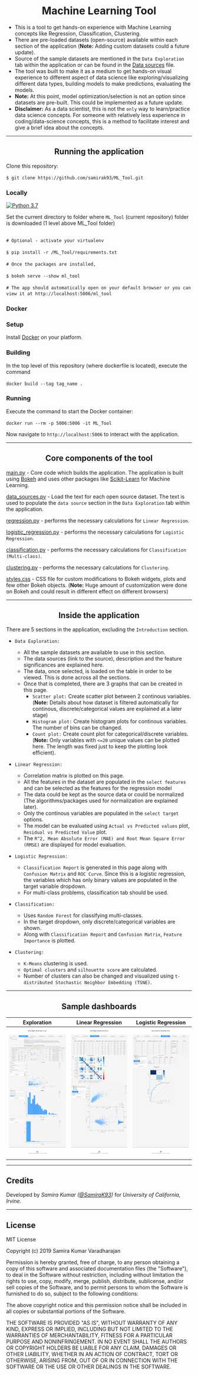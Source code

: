 <h1 align="center"> Machine Learning Tool </h1>

- This is a tool to get hands-on experience with Machine Learning concepts like Regression, Classification, Clustering.
- There are pre-loaded datasets (open-source) available within each section of the application (**Note:** Adding custom datasets could a future update).
- Source of the sample datasets are mentioned in the `Data Exploration` tab within the application or can be found in the [Data sources](Data/data_sources.csv) file.
- The tool was built to make it as a medium to get hands-on visual experience to different aspect of data science like exploring/visualizing different data types, building models to make predictions, evaluating the models.
- **Note:** At this point, model optimization/selection is not an option since datasets are pre-built. This could be implemented as a future update.
- **Disclaimer:** As a data scientist, this is not the `only` way to learn/practice data science concepts. For someone with relatively less experience in coding/data-science concepts, this is a method to facilitate interest and give a brief idea about the concepts.

---

<h2 align="center"> Running the application </h2>

Clone this repository:

`$ git clone https://github.com/samirak93/ML_Tool.git`

### Locally

[![Python 3.7](https://img.shields.io/badge/Python-3.7+-blue.svg)](https://www.python.org/downloads/release/python-370/)

Set the current directory to folder where `ML_Tool` (current repository) folder is downloaded (1 level above ML_Tool folder)

```$

# Optional - activate your virtualenv

$ pip install -r /ML_Tool/requirements.txt

# Once the packages are installed,

$ bokeh serve --show ml_tool

# The app should automatically open on your default browser or you can view it at http://localhost:5006/ml_tool

```

### Docker

### Setup

Install [Docker](https://docs.docker.com/install/) on your platform.

### Building

In the top level of this repository (where dockerfile is located), execute the command

`docker build --tag tag_name .`

### Running

Execute the command to start the Docker container:

`docker run --rm -p 5006:5006 -it ML_Tool`

Now navigate to `http://localhost:5006` to interact with the application.

---

<h2 align="center"> Core components of the tool </h2>

[main.py](main.py) - Core code which builds the application. The application is built using [Bokeh](https://docs.bokeh.org/en/latest/) and uses other packages like [Scikit-Learn](https://scikit-learn.org/stable/) for Machine Learning.

[data_sources.py](data_sources.py) - Load the text for each open source dataset. The text is used to populate the `data source` section in the `Data Exploration` tab within the application. 

[regression.py](regression.py) - performs the necessary calculations for `Linear Regression`.

[logistic_regression.py](logistic_regression.py) - performs the necessary calculations for `Logistic Regression`.

[classification.py](classification.py) - performs the necessary calculations for `Classification (Multi-class)`.

[clustering.py](clustering.py) - performs the necessary calculations for `Clustering`.

[styles.css](templates/styles.css) - CSS file for custom modifications to Bokeh widgets, plots and few other Bokeh objects. (**Note:** Huge amount of customization were done on Bokeh and could result in different effect on different browsers)

---

<h2 align="center"> Inside the application </h2>

There are 5 sections in the application, excluding the `Introduction` section.

- `Data Exploration:`

    - All the sample datasets are available to use in this section.
    - The data sources (link to the source), description and the feature significances are explained here.
    - The data, once selected, is loaded on the table in order to be viewed. This is done across all the sections.
    - Once that is completed, there are 3 graphs that can be created in this page. 
        - `Scatter plot:` Create scatter plot between 2 continous variables. (**Note:** Details about how dataset is filtered automatically for continous, discrete/categorical values are explained at a later stage)
        - `Histogram plot:` Create histogram plots for continous variables. The number of bins can be changed.
        - `Count plot:` Create count plot for categorical/discrete variables. (**Note:** Only variables with `<=20` unique values can be plotted here. The length was fixed just to keep the plotting look efficient).

- `Linear Regression:`

    - Correlation matrix is plotted on this page.
    - All the features in the dataset are populated in the `select features` and can be selected as the features for the regression model
    - The data could be kept as the source data or could be normalized (The algorithms/packages used for normalization are explained later).
    - Only the continous variables are populated in the `select target` options.
    - The model can be evaluated using `Actual vs Predicted values` plot, `Residual vs Predicted Value` plot.
    - The `R^2, Mean Absolute Error (MAE) and Root Mean Square Error (RMSE)` are displayed for model evaluation.

- `Logistic Regression:`

    - `Classification Report` is generated in this page along with `Confusion Matrix` and `ROC Curve`.
    Since this is a logistic regression, the variables which has only binary values are populated in the target variable dropdown. 
    - For multi-class problems, classification tab should be used.

- `Classification:`

    - Uses `Random Forest` for classifying multi-classes.
    - In the target dropdown, only discrete/categorical variables are shown.
    - Along with `Classification Report` and `Confusion Matrix`, `Feature Importance` is plotted.

- `Clustering:`

    - `K-Means` clustering is used.
    - `Optimal clusters` and `silhouette score` are calculated.
    - Number of clusters can also be changed and visualized using `t-distributed Stochastic Neighbor Embedding (TSNE)`.

---

<h2 align="center"> Sample dashboards </h2>

Exploration |  Linear Regression | Logistic Regression
:-------------------------:|:-------------------------:|:-------------------------:
<img src="./images/exploration.png" width="400" height="350" />  |  <img src="./images/regression.png" width="400" height="350" /> | <img src="./images/logistic.png" width="400" height="350" /> 

---

## Credits

Developed by *Samira Kumar ([@SamiraK93](https://twitter.com/Samirak93))* for *University of California, Irvine.*

---

## License

MIT License

Copyright (c) 2019 Samira Kumar Varadharajan

Permission is hereby granted, free of charge, to any person obtaining a copy
of this software and associated documentation files (the "Software"), to deal
in the Software without restriction, including without limitation the rights
to use, copy, modify, merge, publish, distribute, sublicense, and/or sell
copies of the Software, and to permit persons to whom the Software is
furnished to do so, subject to the following conditions:

The above copyright notice and this permission notice shall be included in all
copies or substantial portions of the Software.

THE SOFTWARE IS PROVIDED "AS IS", WITHOUT WARRANTY OF ANY KIND, EXPRESS OR
IMPLIED, INCLUDING BUT NOT LIMITED TO THE WARRANTIES OF MERCHANTABILITY,
FITNESS FOR A PARTICULAR PURPOSE AND NONINFRINGEMENT. IN NO EVENT SHALL THE
AUTHORS OR COPYRIGHT HOLDERS BE LIABLE FOR ANY CLAIM, DAMAGES OR OTHER
LIABILITY, WHETHER IN AN ACTION OF CONTRACT, TORT OR OTHERWISE, ARISING FROM,
OUT OF OR IN CONNECTION WITH THE SOFTWARE OR THE USE OR OTHER DEALINGS IN THE
SOFTWARE.
